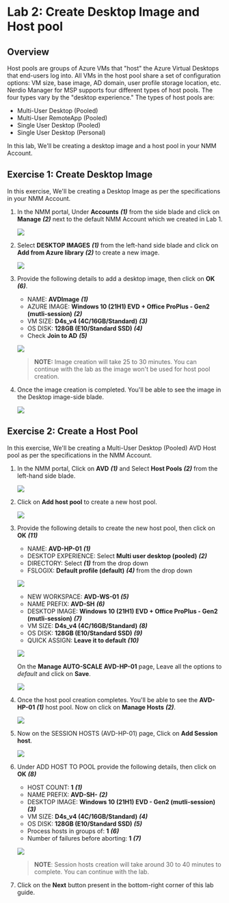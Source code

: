 # Lab 2: Create Desktop Image and Host pool

## Overview

Host pools are groups of Azure VMs that "host" the Azure Virtual Desktops that end-users log into. All VMs in the host pool share a set of configuration options: VM size, base image, AD domain, user profile storage location, etc. Nerdio Manager for MSP supports four different types of host pools. The four types vary by the "desktop experience." The types of host pools are: 
* Multi-User Desktop (Pooled)
* Multi-User RemoteApp (Pooled)
* Single User Desktop (Pooled)
* Single User Desktop (Personal)

In this lab, We'll be creating a desktop image and a host pool in your NMM Account.

## Exercise 1: Create Desktop Image

In this exercise, We'll be creating a Desktop Image as per the specifications in your NMM Account.

1. In the NMM portal, Under **Accounts** ***(1)*** from the side blade and click on **Manage** ***(2)*** next to the default NMM Account which we created in Lab 1.

   ![](media/2s1.png)
   
1. Select **DESKTOP IMAGES** ***(1)*** from the left-hand side blade and click on **Add from Azure library** ***(2)*** to create a new image.

   ![](media/2s2.png)   
   
1. Provide the following details to add a desktop image, then click on **OK** ***(6)***.

   - NAME: **AVDImage** ***(1)***
   - AZURE IMAGE: **Windows 10 (21H1) EVD + Office ProPlus - Gen2 (mutli-session)** ***(2)***
   - VM SIZE: **D4s_v4 (4C/16GB/Standard)** ***(3)***
   - OS DISK: **128GB (E10/Standard SSD)** ***(4)***
   - Check **Join to AD** ***(5)***

   ![](media/2ss3.png)
   
   >**NOTE:** Image creation will take 25 to 30 minutes. You can continue with the lab as the image won't be used for host pool creation.
   
1. Once the image creation is completed. You'll be able to see the image in the Desktop image-side blade.

   ![](media/am17.png)
   
## Exercise 2: Create a Host Pool

In this exercise, We'll be creating a Multi-User Desktop (Pooled) AVD Host pool as per the specifications in the NMM Account.
   
1. In the NMM portal, Click on **AVD** ***(1)*** and Select **Host Pools** ***(2)*** from the left-hand side blade.

   ![](media/2s5.png)
   
1. Click on **Add host pool** to create a new host pool.

   ![](media/2s6.png)
   
1. Provide the following details to create the new host pool, then click on **OK** ***(11)***

   - NAME: **AVD-HP-01** ***(1)***
   - DESKTOP EXPERIENCE: Select **Multi user desktop (pooled)** ***(2)***
   - DIRECTORY: Select **<inject key="Tenant FQDN" />** ***(1)*** from the drop down 
   - FSLOGIX: **Default profile (default)** ***(4)*** from the drop down  

   ![](media/am13.png)
   
   - NEW WORKSPACE: **AVD-WS-01** ***(5)***
   - NAME PREFIX: **AVD-SH** ***(6)***
   - DESKTOP IMAGE: **Windows 10 (21H1) EVD + Office ProPlus - Gen2 (mutli-session)** ***(7)***
   - VM SIZE: **D4s_v4 (4C/16GB/Standard)** ***(8)***
   - OS DISK: **128GB (E10/Standard SSD)** ***(9)***
   - QUICK ASSIGN: **Leave it to default** ***(10)***
   
   ![](media/am14.png)

   On the **Manage AUTO-SCALE AVD-HP-01** page, Leave all the options to *default* and click on **Save**.
 
   ![](media/2ss10.png)
   
1. Once the host pool creation completes. You'll be able to see the **AVD-HP-01** ***(1)*** host pool. Now on click on **Manage Hosts** ***(2)***.

   ![](media/2ss11.png)
   
1. Now on the SESSION HOSTS (AVD-HP-01) page, Click on **Add Session host**.

   ![](media/2s12.png)
   
1. Under ADD HOST TO POOL provide the following details, then click on **OK** ***(8)***

   - HOST COUNT: **1** ***(1)***
   - NAME PREFIX: **AVD-SH-** ***(2)***
   - DESKTOP IMAGE: **Windows 10 (21H1) EVD - Gen2 (mutli-session)** ***(3)*** 
   - VM SIZE: **D4s_v4 (4C/16GB/Standard)** ***(4)***
   - OS DISK: **128GB (E10/Standard SSD)** ***(5)***
   - Process hosts in groups of: **1** ***(6)***
   - Number of failures before aborting: **1** ***(7)***

   ![](media/am16.png)
   
   >**NOTE**: Session hosts creation will take around 30 to 40 minutes to complete. You can continue with the lab.
    
 1. Click on the **Next** button present in the bottom-right corner of this lab guide.
   


